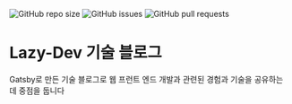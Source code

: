 ![GitHub repo size](https://img.shields.io/github/repo-size/jaem1n207/lazy-dev?color=%23efaec1&style=flat-badge)
![GitHub issues](https://img.shields.io/github/issues/jaem1n207/lazy-dev?color=%23efaec1&style=flat-badge)
![GitHub pull requests](https://img.shields.io/github/issues-pr/jaem1n207/lazy-dev?color=%23efaec1&style=flat-badge)

# Lazy-Dev 기술 블로그

Gatsby로 만든 기술 블로그로 웹 프런트 엔드 개발과 관련된 경험과 기술을 공유하는 데 중점을 둡니다
